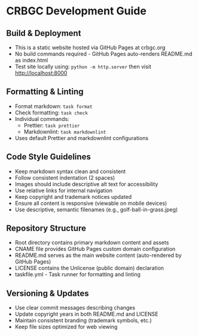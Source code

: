 # CRBGC Development Guide

## Build & Deployment

- This is a static website hosted via GitHub Pages at crbgc.org
- No build commands required - GitHub Pages auto-renders README.md as index.html
- Test site locally using: `python -m http.server` then visit <http://localhost:8000>

## Formatting & Linting

- Format markdown: `task format`
- Check formatting: `task check`
- Individual commands:
  - Prettier: `task prettier`
  - Markdownlint: `task markdownlint`
- Uses default Prettier and markdownlint configurations

## Code Style Guidelines

- Keep markdown syntax clean and consistent
- Follow consistent indentation (2 spaces)
- Images should include descriptive alt text for accessibility
- Use relative links for internal navigation
- Keep copyright and trademark notices updated
- Ensure all content is responsive (viewable on mobile devices)
- Use descriptive, semantic filenames (e.g., golf-ball-in-grass.jpeg)

## Repository Structure

- Root directory contains primary markdown content and assets
- CNAME file provides GitHub Pages custom domain configuration
- README.md serves as the main website content (auto-rendered by GitHub Pages)
- LICENSE contains the Unlicense (public domain) declaration
- taskfile.yml - Task runner for formatting and linting

## Versioning & Updates

- Use clear commit messages describing changes
- Update copyright years in both README.md and LICENSE
- Maintain consistent branding (trademark symbols, etc.)
- Keep file sizes optimized for web viewing
